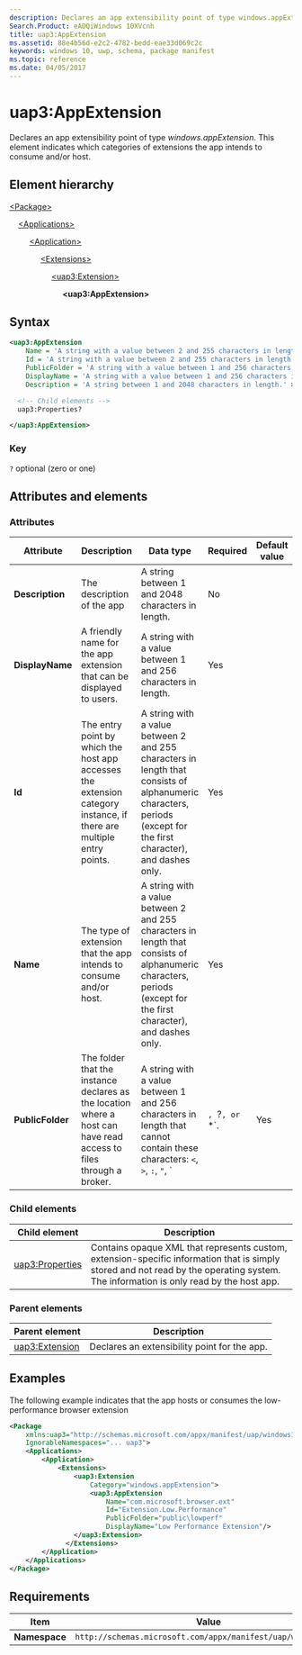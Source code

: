 ```yaml
---
description: Declares an app extensibility point of type windows.appExtension.
Search.Product: eADQiWindows 10XVcnh
title: uap3:AppExtension
ms.assetid: 88e4b56d-e2c2-4782-bedd-eae33d069c2c
keywords: windows 10, uwp, schema, package manifest
ms.topic: reference
ms.date: 04/05/2017
---
```


# uap3:AppExtension

Declares an app extensibility point of type *windows.appExtension*. This element indicates which categories of extensions the app intends to consume and/or host.

## Element hierarchy

[\<Package\>](element-package.md)

&nbsp;&nbsp;&nbsp;&nbsp;[\<Applications\>](element-applications.md)

&nbsp;&nbsp;&nbsp;&nbsp; &nbsp;&nbsp;&nbsp;&nbsp;[\<Application\>](element-application.md)

&nbsp;&nbsp;&nbsp;&nbsp; &nbsp;&nbsp;&nbsp;&nbsp; &nbsp;&nbsp;&nbsp;&nbsp;[\<Extensions\>](element-1-extensions.md)

&nbsp;&nbsp;&nbsp;&nbsp; &nbsp;&nbsp;&nbsp;&nbsp; &nbsp;&nbsp;&nbsp;&nbsp; &nbsp;&nbsp;&nbsp;&nbsp;[\<uap3:Extension\>](element-uap3-extension-manual.md)

&nbsp;&nbsp;&nbsp;&nbsp; &nbsp;&nbsp;&nbsp;&nbsp; &nbsp;&nbsp;&nbsp;&nbsp; &nbsp;&nbsp;&nbsp;&nbsp; &nbsp;&nbsp;&nbsp;&nbsp;**\<uap3:AppExtension\>**

## Syntax

```xml
<uap3:AppExtension
    Name = 'A string with a value between 2 and 255 characters in length that consists of alphanumeric characters, periods (except for the first character), and dashes only.'
    Id = 'A string with a value between 2 and 255 characters in length that consists of alphanumeric characters, periods (except for the first character), and dashes only.'
    PublicFolder = 'A string with a value between 1 and 256 characters in length that cannot contain these characters: <, >, :, ", |, ?, or *.'
    DisplayName = 'A string with a value between 1 and 256 characters in length.'
    Description = 'A string between 1 and 2048 characters in length.' >

  <!-- Child elements -->
  uap3:Properties?

</uap3:AppExtension>
```

### Key

`?` optional (zero or one)

## Attributes and elements

### Attributes

| Attribute | Description | Data type | Required | Default value |
|-|-|-|-|-|
| **Description** | The description of the app | A string between 1 and 2048 characters in length. | No |  |
| **DisplayName**  | A friendly name for the app extension that can be displayed to users. | A string with a value between 1 and 256 characters in length. | Yes |  |
| **Id** | The entry point by which the host app accesses the extension category instance, if there are multiple entry points. | A string with a value between 2 and 255 characters in length that consists of alphanumeric characters, periods (except for the first character), and dashes only. | Yes |  |
| **Name** | The type of extension that the app intends to consume and/or host. | A string with a value between 2 and 255 characters in length that consists of alphanumeric characters, periods (except for the first character), and dashes only. | Yes |  |
| **PublicFolder** | The folder that the instance declares as the location where a host can have read access to files through a broker. | A string with a value between 1 and 256 characters in length that cannot contain these characters: `<`, `>`, `:`, `"`, `|`, `?`, or `*`. | Yes |  |

### Child elements

| Child element | Description |
|-|-|
| [uap3:Properties](elemnt-uap3-properties-manual.md) | Contains opaque XML that represents custom, extension-specific information that is simply stored and not read by the operating system. The information is only read by the host app. |

### Parent elements

| Parent element | Description |
|-|-|
| [uap3:Extension](element-uap3-extension-manual.md) | Declares an extensibility point for the app. |

## Examples

The following example indicates that the app hosts or consumes the low-performance browser extension

```xml
<Package
    xmlns:uap3="http://schemas.microsoft.com/appx/manifest/uap/windows10/3"  
    IgnorableNamespaces="... uap3">
    <Applications>
        <Application>
            <Extensions>
                <uap3:Extension 
                    Category="windows.appExtension">  
                    <uap3:AppExtension
                        Name="com.microsoft.browser.ext"
                        Id="Extension.Low.Performance"
                        PublicFolder="public\lowperf"
                        DisplayName="Low Performance Extension"/>  
                </uap3:Extension>  
              </Extensions>
        </Application>
    </Applications>
</Package>
```

## Requirements

| Item | Value |
|--|--|
| **Namespace** | `http://schemas.microsoft.com/appx/manifest/uap/windows10/3` |
